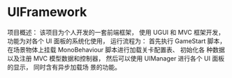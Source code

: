 # UIFramework
项目概述： 该项目为个人开发的一套前端框架， 使用 UGUI 和 MVC 框架开发， 功能为对各个 UI 面板的系统化使用，
运行流程为： 首先执行 GameStart 脚本， 在场景物体上挂载 MonoBehaviour 脚本进行加载关卡配置表、 初始化各
种数据以及注册 MVC 模型数据和控制器， 然后可以使用 UIManager 进行各个 UI 面板的显示， 同时含有异步加载场
景的功能。
